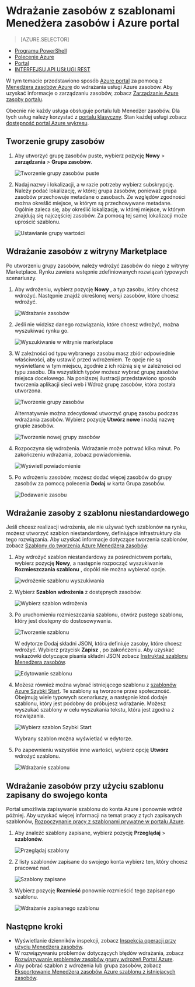 <properties 
    pageTitle="Wdrażanie zasobów Azure za pomocą Azure portal | Microsoft Azure" 
    description="Wdrażanie zasobów za pomocą Azure portal i zarządzanie zasobu Azure." 
    services="azure-resource-manager,azure-portal" 
    documentationCenter="" 
    authors="tfitzmac" 
    manager="timlt" 
    editor="tysonn"/>

<tags 
    ms.service="azure-resource-manager" 
    ms.workload="multiple" 
    ms.tgt_pltfrm="na" 
    ms.devlang="na" 
    ms.topic="article" 
    ms.date="09/15/2016" 
    ms.author="tomfitz"/>

# <a name="deploy-resources-with-resource-manager-templates-and-azure-portal"></a>Wdrażanie zasobów z szablonami Menedżera zasobów i Azure portal

> [AZURE.SELECTOR]
- [Programu PowerShell](resource-group-template-deploy.md)
- [Polecenie Azure](resource-group-template-deploy-cli.md)
- [Portal](resource-group-template-deploy-portal.md)
- [INTERFEJSU API USŁUGI REST](resource-group-template-deploy-rest.md)

W tym temacie przedstawiono sposób [Azure portal](https://portal.azure.com) za pomocą z [Menedżera zasobów Azure](azure-resource-manager/resource-group-overview.md) do wdrażania usługi Azure zasobów. Aby uzyskać informacje o zarządzaniu zasobów, zobacz [Zarządzanie Azure zasoby portalu](./azure-portal/resource-group-portal.md).

Obecnie nie każdy usługa obsługuje portalu lub Menedżer zasobów. Dla tych usług należy korzystać z [portalu klasyczny](https://manage.windowsazure.com). Stan każdej usługi zobacz [dostępność portal Azure wykresu](https://azure.microsoft.com/features/azure-portal/availability/).

## <a name="create-resource-group"></a>Tworzenie grupy zasobów

1. Aby utworzyć grupę zasobów puste, wybierz pozycję **Nowy** > **zarządzania** > **Grupa zasobów**.

    ![Tworzenie grupy zasobów puste](./media/resource-group-template-deploy-portal/create-empty-group.png)

2. Nadaj nazwy i lokalizacji, a w razie potrzeby wybierz subskrypcję. Należy podać lokalizację, w której grupa zasobów, ponieważ grupa zasobów przechowuje metadane o zasobach. Ze względów zgodności można określić miejsce, w którym są przechowywane metadane. Ogólnie zaleca się, aby określić lokalizację, w której miejsce, w którym znajdują się najczęściej zasobów. Za pomocą tej samej lokalizacji może uprościć szablonu.

    ![Ustawianie grupy wartości](./media/resource-group-template-deploy-portal/set-group-properties.png)

## <a name="deploy-resources-from-marketplace"></a>Wdrażanie zasobów z witryny Marketplace

Po utworzeniu grupy zasobów, należy wdrożyć zasobów do niego z witryny Marketplace. Rynku zawiera wstępnie zdefiniowanych rozwiązań typowych scenariuszy.

1. Aby wdrożeniu, wybierz pozycję **Nowy** , a typ zasobu, który chcesz wdrożyć. Następnie znajdź określonej wersji zasobów, które chcesz wdrożyć.

    ![Wdrażanie zasobów](./media/resource-group-template-deploy-portal/deploy-resource.png)

2. Jeśli nie widzisz danego rozwiązania, które chcesz wdrożyć, można wyszukiwać rynku go.

    ![Wyszukiwanie w witrynie marketplace](./media/resource-group-template-deploy-portal/search-resource.png)

3. W zależności od typu wybranego zasobu masz zbiór odpowiednie właściwości, aby ustawić przed wdrożeniem. Te opcje nie są wyświetlane w tym miejscu, zgodnie z ich różnią się w zależności od typu zasobu. Dla wszystkich typów możesz wybrać grupę zasobów miejsca docelowego. Na poniższej ilustracji przedstawiono sposób tworzenia aplikacji sieci web i Wdroż grupę zasobów, która została utworzona.

    ![Tworzenie grupy zasobów](./media/resource-group-template-deploy-portal/select-existing-group.png)

    Alternatywnie można zdecydować utworzyć grupę zasobu podczas wdrażania zasobów. Wybierz pozycję **Utwórz nowe** i nadaj nazwę grupie zasobów.

    ![Tworzenie nowej grupy zasobów](./media/resource-group-template-deploy-portal/select-new-group.png)

4. Rozpoczyna się wdrożenia. Wdrażanie może potrwać kilka minut. Po zakończeniu wdrażania, zobacz powiadomienia.

    ![Wyświetl powiadomienie](./media/resource-group-template-deploy-portal/view-notification.png)

5. Po wdrożeniu zasobów, możesz dodać więcej zasobów do grupy zasobów za pomocą polecenia **Dodaj** w karta Grupa zasobów.

    ![Dodawanie zasobu](./media/resource-group-template-deploy-portal/add-resource.png)

## <a name="deploy-resources-from-custom-template"></a>Wdrażanie zasoby z szablonu niestandardowego

Jeśli chcesz realizacji wdrożenia, ale nie używać tych szablonów na rynku, możesz utworzyć szablon niestandardowy, definiujące infrastruktury dla tego rozwiązania. Aby uzyskać informacje dotyczące tworzenia szablonów, zobacz [Szablony do tworzenia Azure Menedżera zasobów](resource-group-authoring-templates.md).

1. Aby wdrożyć szablon niestandardowy za pośrednictwem portalu, wybierz pozycję **Nowy**, a następnie rozpocząć wyszukiwanie **Rozmieszczania szablonu** , dopóki nie można wybierać opcje.

    ![wdrożenie szablonu wyszukiwania](./media/resource-group-template-deploy-portal/search-template.png)

2. Wybierz **Szablon wdrożenia** z dostępnych zasobów.

    ![Wybierz szablon wdrożenia](./media/resource-group-template-deploy-portal/select-template.png)

3. Po uruchomieniu rozmieszczania szablonu, otwórz pustego szablonu, który jest dostępny do dostosowywania.

    ![Tworzenie szablonu](./media/resource-group-template-deploy-portal/show-custom-template.png)

    W edytorze Dodaj składni JSON, która definiuje zasoby, które chcesz wdrożyć. Wybierz przycisk **Zapisz** , po zakończeniu. Aby uzyskać wskazówki dotyczące pisania składni JSON zobacz [Instruktaż szablonu Menedżera zasobów](resource-manager-template-walkthrough.md).

    ![Edytowanie szablonu](./media/resource-group-template-deploy-portal/edit-template.png)

4. Możesz również można wybrać istniejącego szablonu z [szablonów Azure Szybki Start](https://azure.microsoft.com/documentation/templates/). Te szablony są tworzone przez społeczność. Obejmują wiele typowych scenariuszy, a następnie ktoś dodaje szablonu, który jest podobny do próbujesz wdrażanie. Możesz wyszukać szablony w celu wyszukania tekstu, która jest zgodna z rozwiązania.

    ![Wybierz szablon Szybki Start](./media/resource-group-template-deploy-portal/select-quickstart-template.png)

    Wybrany szablon można wyświetlać w edytorze.

5. Po zapewnieniu wszystkie inne wartości, wybierz opcję **Utwórz** wdrożyć szablonu. 

    ![Wdrażanie szablonu](./media/resource-group-template-deploy-portal/create-custom-deploy.png)

## <a name="deploy-resources-from-a-template-saved-to-your-account"></a>Wdrażanie zasobów przy użyciu szablonu zapisany do swojego konta

Portal umożliwia zapisywanie szablonu do konta Azure i ponownie wdróż później. Aby uzyskać więcej informacji na temat pracy z tych zapisanych szablonów, [Rozpoczynanie pracy z szablonami prywatne w portalu Azure](./marketplace-consumer/mytemplates-getstarted.md).

1. Aby znaleźć szablony zapisane, wybierz pozycję **Przeglądaj** > **szablonów**.

    ![Przeglądaj szablony](./media/resource-group-template-deploy-portal/browse-templates.png)

2. Z listy szablonów zapisane do swojego konta wybierz ten, który chcesz pracować nad.

    ![Szablony zapisane](./media/resource-group-template-deploy-portal/saved-templates.png)

3. Wybierz pozycję **Rozmieść** ponownie rozmieścić tego zapisanego szablonu.

    ![Wdrażanie zapisanego szablonu](./media/resource-group-template-deploy-portal/deploy-saved-template.png)

## <a name="next-steps"></a>Następne kroki

- Wyświetlanie dzienników inspekcji, zobacz [Inspekcja operacji przy użyciu Menedżera zasobów](resource-group-audit.md).
- W rozwiązywaniu problemów dotyczących błędów wdrażania, zobacz [Rozwiązywanie problemów zasobów grupy wdrożeń Portal Azure](resource-manager-troubleshoot-deployments-portal.md).
- Aby pobrać szablon z wdrożenia lub grupa zasobów, zobacz [Eksportowanie Menedżera zasobów Azure szablonu z istniejących zasobów](resource-manager-export-template.md).





